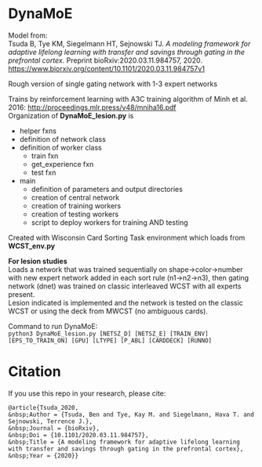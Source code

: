 # DynaMoE

Model from:  
Tsuda B, Tye KM, Siegelmann HT, Sejnowski TJ. *A modeling framework for adaptive lifelong learning with transfer and savings through gating in the prefrontal cortex.* Preprint bioRxiv:2020.03.11.984757, 2020.
https://www.biorxiv.org/content/10.1101/2020.03.11.984757v1

Rough version of single gating network with 1-3 expert networks

Trains by reinforcement learning with A3C training algorithm of Minh et al. 2016: http://proceedings.mlr.press/v48/mniha16.pdf  
Organization of **DynaMoE_lesion.py** is
  - helper fxns
  - definition of network class
  - definition of worker class
      - train fxn
      - get_experience fxn
      - test fxn
  - main
      - definition of parameters and output directories
      - creation of central network
      - creation of training workers
      - creation of testing workers
      - script to deploy workers for training AND testing

Created with Wisconsin Card Sorting Task environment which loads from **WCST_env.py**  

**For lesion studies**  
Loads a network that was trained sequentially on shape&rarr;color&rarr;number with new expert network added in each sort rule (n1&rarr;n2&rarr;n3), then gating network (dnet) was trained on classic interleaved WCST with all experts present.  
Lesion indicated is implemented and the network is tested on the classic WCST or using the deck from MWCST (no ambiguous cards).

Command to run DynaMoE:  
`python3 DynaMoE_lesion.py [NETSZ_D] [NETSZ_E] [TRAIN_ENV] [EPS_TO_TRAIN_ON] [GPU] [LTYPE] [P_ABL] [CARDDECK] [RUNNO]`

# Citation

If you use this repo in your research, please cite:

    @article{Tsuda_2020,
    &nbsp;Author = {Tsuda, Ben and Tye, Kay M. and Siegelmann, Hava T. and Sejnowski, Terrence J.},  
    &nbsp;Journal = {bioRxiv},  
    &nbsp;Doi = {10.1101/2020.03.11.984757},  
    &nbsp;Title = {A modeling framework for adaptive lifelong learning with transfer and savings through gating in the prefrontal cortex},  
    &nbsp;Year = {2020}}
